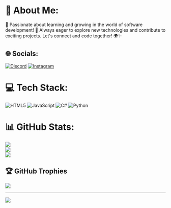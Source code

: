 # 💫 About Me:
🌟 Passionate about learning and growing in the world of software development! 🚀 Always eager to explore new technologies and contribute to exciting projects. Let's connect and code together! 🌍✨


## 🌐 Socials:
[![Discord](https://img.shields.io/badge/Discord-%237289DA.svg?logo=discord&logoColor=white)](https://discord.gg/https://discord.gg/M6Eax84P) [![Instagram](https://img.shields.io/badge/Instagram-%23E4405F.svg?logo=Instagram&logoColor=white)](https://instagram.com/sspectroz) 

# 💻 Tech Stack:
![HTML5](https://img.shields.io/badge/html5-%23E34F26.svg?style=for-the-badge&logo=html5&logoColor=white) ![JavaScript](https://img.shields.io/badge/javascript-%23323330.svg?style=for-the-badge&logo=javascript&logoColor=%23F7DF1E) ![C#](https://img.shields.io/badge/c%23-%23239120.svg?style=for-the-badge&logo=csharp&logoColor=white) ![Python](https://img.shields.io/badge/python-3670A0?style=for-the-badge&logo=python&logoColor=ffdd54)
# 📊 GitHub Stats:
![](https://github-readme-stats.vercel.app/api?username=SPECTROZZ&theme=vue&hide_border=false&include_all_commits=false&count_private=false)<br/>
![](https://github-readme-streak-stats.herokuapp.com/?user=SPECTROZZ&theme=vue&hide_border=false)<br/>
![](https://github-readme-stats.vercel.app/api/top-langs/?username=SPECTROZZ&theme=vue&hide_border=false&include_all_commits=false&count_private=false&layout=compact)

## 🏆 GitHub Trophies
![](https://github-profile-trophy.vercel.app/?username=SPECTROZZ&theme=radical&no-frame=false&no-bg=true&margin-w=4)

---
[![](https://visitcount.itsvg.in/api?id=SPECTROZZ&icon=0&color=0)](https://visitcount.itsvg.in)

<!-- Proudly created with GPRM ( https://gprm.itsvg.in ) -->
